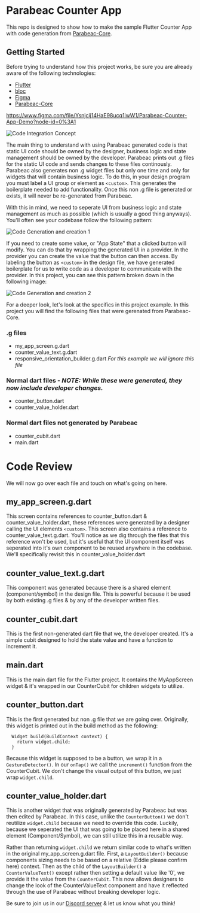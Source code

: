# Parabeac Counter App

This repo is designed to show how to make the sample Flutter Counter App with code generation from [Parabeac-Core](https://github.com/Parabeac/Parabeac-Core).

## Getting Started

Before trying to understand how this project works, be sure you are already aware of the following technologies:
* [Flutter](https://flutter.dev)
* [bloc](https://pub.dev/packages/flutter_bloc)
* [Figma](https://www.figma.com)
* [Parabeac-Core](https://github.com/Parabeac/Parabeac-Core)

https://www.figma.com/file/Ysnjcij14HaE98ucq1iwW1/Parabeac-Counter-App-Demo?node-id=0%3A1

![Code Integration Concept](https://github.com/parabeac/parabeac_generated_counter_app/blob/main/code_integration_concept.jpeg?raw=true)

The main thing to understand with using Parabeac generated code is that static UI code should be owned by the designer, business logic and state management should be owned by the developer. Parabeac prints out .g files for the static UI code and sends changes to these files continously. Parabeac also generates non .g widget files but only one time and only for widgets that will contain business logic. To do this, in your design program you must label a UI group or element as `<custom>`. This generates the boilerplate needed to add functionality. Once this non .g file is generated or exists, it will never be re-generated from Parabeac.

With this in mind, we need to seperate UI from business logic and state management as much as possible (which is usually a good thing anyways). You'll often see your codebase follow the following pattern:

![Code Generation and creation 1](https://github.com/parabeac/parabeac_generated_counter_app/blob/main/code_generation_and_creation1.jpeg?raw=true)

If you need to create some value, or "App State" that a clicked button will modify. You can do that by wrapping the generated UI in a provider. In the provider you can create the value that the button can then access. By labeling the button as `<custom>` in the design file, we have generated boilerplate for us to write code as a developer to communicate with the provider. In this project, you can see this pattern broken down in the following image:

![Code Generation and creation 2](https://github.com/parabeac/parabeac_generated_counter_app/blob/main/code_generation_and_creation2.jpeg?raw=true)

For a deeper look, let's look at the specifics in this project example. In this project you will find the following files that were gerenated from Parabeac-Core.
### .g files
* my_app_screen.g.dart
* counter_value_text.g.dart
* responsive_orientation_builder.g.dart *For this example we will ignore this file*
### Normal dart files - *NOTE: While these were generated, they now include developer changes.*
* counter_button.dart
* counter_value_holder.dart

### Normal dart files not generated by Parabeac
* counter_cubit.dart
* main.dart

# Code Review
We will now go over each file and touch on what's going on here.
## my_app_screen.g.dart
This screen contains references to counter_button.dart & counter_value_holder.dart, these references were generated by a designer calling the UI elements `<custom>`.
This screen also contains a reference to counter_value_text.g.dart. You'll notice as we dig through the files that this reference won't be used, but it's useful that the UI component itself was seperated into it's own component to be reused anywhere in the codebase. We'll specifically revisit this in counter_value_holder.dart

## counter_value_text.g.dart
This component was generated because there is a shared element (component/symbol) in the design file. This is powerful because it be used by both existing .g files & by any of the developer written files.

## counter_cubit.dart
This is the first non-generated dart file that we, the developer created. It's a simple cubit designed to hold the state value and have a function to increment it.
## main.dart
This is the main dart file for the Flutter project. It contains the MyAppScreen widget & it's wrapped in our CounterCubit for children widgets to utilize.
## counter_button.dart
This is the first generated but non .g file that we are going over. Originally, this widget is printed out in the build method as the following:

```
  Widget build(BuildContext context) {
    return widget.child;
  }
```

Because this widget is supposed to be a button, we wrap it in a `GestureDetector()`. In our `onTap()` we call the `increment()` function from the CounterCubit. We don't change the visual output of this button, we just wrap `widget.child`.

## counter_value_holder.dart
This is another widget that was originally generated by Parabeac but was then edited by Parabeac. In this case, unlike the `CounterButton()` we don't reutilize `widget.child` because we need to override this code. Luckily, because we seperated the UI that was going to be placed here in a shared element (Component/Symbol), we can still utilize this in a reusable way.

Rather than returning `widget.child` we return similar code to what's written in the original my_app_screen.g.dart file. First, a `LayoutBuilder()` because components sizing needs to be based on a relative (Eddie please confirm here) context. Then as the child of the `LayoutBuilder()` a `CounterValueText()` except rather then setting a default value like '0', we provide it the value from the `CounterCubit`. This now allows designers to change the look of the CounterValueText component and have it reflected through the use of Parabeac without breaking developer logic.

Be sure to join us in our [Discord server](https://discord.com/invite/qUrghes) & let us know what you think!

